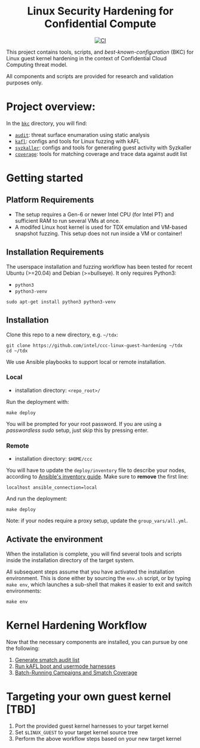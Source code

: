 <h1 align="center">
  <br>Linux Security Hardening for Confidential Compute</br>
</h1>

<p align="center">
  <a href="https://github.com/intel/ccc-linux-guest-hardening/actions/workflows/ci.yml">
    <img src="https://github.com/intel/ccc-linux-guest-hardening/actions/workflows/ci.yml/badge.svg" alt="CI">
  </a>
</p>

This project contains tools, scripts, and _best-known-configuration_ (BKC) for
Linux guest kernel hardening in the context of Confidential Cloud Computing threat
model.

All components and scripts are provided for research and validation purposes only.

# Project overview:

In the [`bkc`](https://github.com/intel/ccc-linux-guest-hardening/tree/master/bkc) directory, you will find:

- [`audit`](https://github.com/intel/ccc-linux-guest-hardening/tree/master/bkc/audit): threat surface enumaration using static analysis
- [`kafl`](https://github.com/intel/ccc-linux-guest-hardening/tree/master/bkc/kafl): configs and tools for Linux fuzzing with kAFL
- [`syzkaller`](https://github.com/intel/ccc-linux-guest-hardening/tree/master/bkc/syzkaller): configs and tools for generating guest activity with Syzkaller
- [`coverage`](https://github.com/intel/ccc-linux-guest-hardening/tree/master/bkc/coverage): tools for matching coverage and trace data against audit list

# Getting started

## Platform Requirements

- The setup requires a Gen-6 or newer Intel CPU (for Intel PT) and sufficient
  RAM to run several VMs at once.
- A modifed Linux host kernel is used for TDX emulation and VM-based snapshot
  fuzzing. This setup does not run inside a VM or container!

## Installation Requirements

The userspace installation and fuzzing workflow has been tested for recent
Ubuntu (>=20.04) and Debian (>=bullseye). It only requires Python3:

- `python3`
- `python3-venv`

~~~
sudo apt-get install python3 python3-venv
~~~

## Installation

Clone this repo to a new directory, e.g. `~/tdx`:

```shell
git clone https://github.com/intel/ccc-linux-guest-hardening ~/tdx
cd ~/tdx
```

We use Ansible playbooks to support local or remote installation.

### Local

- installation directory: `<repo_root>/`

Run the deployment with:
~~~
make deploy
~~~

You will be prompted for your root password.
If you are using a _passwordless sudo_ setup, just skip this by pressing enter.

### Remote

- installation directory: `$HOME/ccc`

You will have to update the `deploy/inventory` file to describe your nodes, according to [Ansible's inventory guide](https://docs.ansible.com/ansible/latest/user_guide/intro_inventory.html).
Make sure to **remove** the first line:

~~~
localhost ansible_connection=local
~~~

And run the deployment:

~~~
make deploy
~~~

Note: if your nodes require a proxy setup, update the `group_vars/all.yml`.

## Activate the environment

When the installation is complete, you will find several tools and scripts
inside the installation directory of the target system.

All subsequent steps assume that you have activated the installation environment.
This is done either by sourcing the `env.sh` script, or by typing `make env`,
which launches a sub-shell that makes it easier to exit and switch environments:

```shell
make env
```

# Kernel Hardening Workflow

Now that the necessary components are installed, you can pursue by one the following:

1. [Generate smatch audit list](./docs/generate_smatch_audit_list.md)
2. [Run kAFL boot and usermode harnesses](./bkc/kafl)
3. [Batch-Running Campaigns and Smatch Coverage](./docs/batch_run_campaign.md)

# Targeting your own guest kernel [TBD]

1. Port the provided guest kernel harnesses to your target kernel
2. Set `$LINUX_GUEST` to your target kernel source tree
3. Perform the above workflow steps based on your new target kernel
